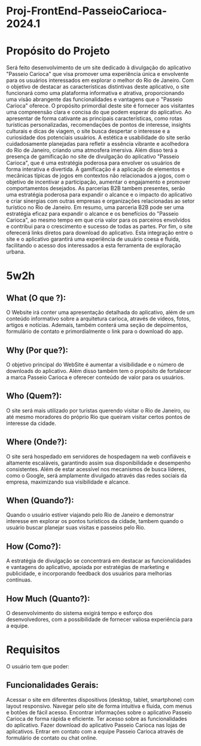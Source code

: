 # Proj-FrontEnd-PasseioCarioca-2024.1

# Propósito do Projeto

Será feito desenvolvimento de um site dedicado à divulgação do aplicativo "Passeio Carioca" que visa promover uma experiência única e envolvente para os usuários interessados em explorar o melhor do Rio de Janeiro. Com o objetivo de destacar as características distintivas deste aplicativo, o site funcionará como uma plataforma informativa e atrativa, proporcionando uma visão abrangente das funcionalidades e vantagens que o "Passeio Carioca" oferece.
O propósito primordial deste site é fornecer aos visitantes uma compreensão clara e concisa do que podem esperar do aplicativo. Ao apresentar de forma cativante as principais características, como rotas turísticas personalizadas, recomendações de pontos de interesse, insights culturais e dicas de viagem, o site busca despertar o interesse e a curiosidade dos potenciais usuários.
A estética e usabilidade do site serão cuidadosamente planejadas para refletir a essência vibrante e acolhedora do Rio de Janeiro, criando uma atmosfera imersiva. 
Além disso terá a  presença de gamificação no site de divulgação do aplicativo "Passeio Carioca", que  é uma estratégia poderosa para envolver os usuários de forma interativa e divertida. A gamificação é a aplicação de elementos e mecânicas típicas de jogos em contextos não relacionados a jogos, com o objetivo de incentivar a participação, aumentar o engajamento e promover comportamentos desejados.
As parcerias B2B tambem presentes, serão uma estratégia poderosa para expandir o alcance e o impacto do aplicativo  e criar sinergias com outras empresas e organizações relacionadas ao setor turístico no Rio de Janeiro. Em resumo, uma parceria B2B pode ser uma estratégia eficaz para expandir o alcance e os benefícios do "Passeio Carioca", ao mesmo tempo em que cria valor para os parceiros envolvidos e contribui para o crescimento e sucesso de todas as partes.
Por fim, o site oferecerá links diretos para download do aplicativo. Esta integração  entre o site e o aplicativo garantirá uma experiência de usuário coesa e fluida, facilitando o acesso dos interessados a esta ferramenta de exploração urbana.


# 5w2h

## What (O que ?):
O Website irá conter uma apresentação detalhada do aplicativo, além de um conteúdo informativo sobre a arquitetura carioca, através de vídeos, fotos, artigos e notícias. Ademais, também conterá uma seção de depoimentos, formulário de contato e primordialmente o link para o download do app.

## Why (Por que?):
O objetivo principal do WebSite é aumentar a visibilidade e o número de downloads do aplicativo. Além disso também tem o propósito de fortalecer a marca Passeio Carioca e oferecer conteúdo de valor para os usuários.

## Who (Quem?):
O site será mais utilizado por turistas querendo visitar o Rio de Janeiro, ou até mesmo moradores do próprio Rio que queiram visitar certos pontos de interesse da cidade.

## Where (Onde?):
O site será hospedado em servidores de hospedagem na web confiáveis e altamente escaláveis, garantindo assim sua disponibilidade e desempenho consistentes. Além de estar acessível nos mecanismos de busca líderes, como o Google, será amplamente divulgado através das redes sociais da empresa, maximizando sua visibilidade e alcance.

## When (Quando?):
Quando o usuário estiver viajando pelo Rio de Janeiro e demonstrar interesse em explorar os pontos turísticos da cidade, tambem quando o usuário buscar planejar suas visitas e passeios pelo Rio.

## How (Como?):
 A estratégia de divulgação se concentrará em destacar as funcionalidades e vantagens do aplicativo, apoiada por estratégias de marketing e publicidade, e incorporando feedback dos usuários para melhorias contínuas.

## How Much (Quanto?):
O desenvolvimento do sistema exigirá tempo e esforço dos desenvolvedores, com a possibilidade de fornecer valiosa experiência para a equipe.

# Requisitos
O usuário tem que poder:

## Funcionalidades Gerais:

Acessar o site em diferentes dispositivos (desktop, tablet, smartphone) com layout responsivo.
Navegar pelo site de forma intuitiva e fluida, com menus e botões de fácil acesso.
Encontrar informações sobre o aplicativo Passeio Carioca de forma rápida e eficiente.
Ter acesso sobre as funcionalidades do aplicativo.
Fazer download do aplicativo Passeio Carioca nas lojas de aplicativos.
Entrar em contato com a equipe Passeio Carioca através de formulário de contato ou chat online.